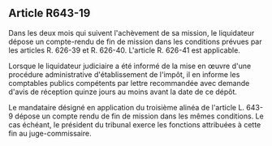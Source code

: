 Article R643-19
----
Dans les deux mois qui suivent l'achèvement de sa mission, le liquidateur dépose
un compte-rendu de fin de mission dans les conditions prévues par les articles
R. 626-39 et R. 626-40. L'article R. 626-41 est applicable.

Lorsque le liquidateur judiciaire a été informé de la mise en œuvre d'une
procédure administrative d'établissement de l'impôt, il en informe les
comptables publics compétents par lettre recommandée avec demande d'avis de
réception quinze jours au moins avant la date de ce dépôt.

Le mandataire désigné en application du troisième alinéa de l'article L. 643-9
dépose un compte rendu de fin de mission dans les mêmes conditions. Le cas
échéant, le président du tribunal exerce les fonctions attribuées à cette fin au
juge-commissaire.
